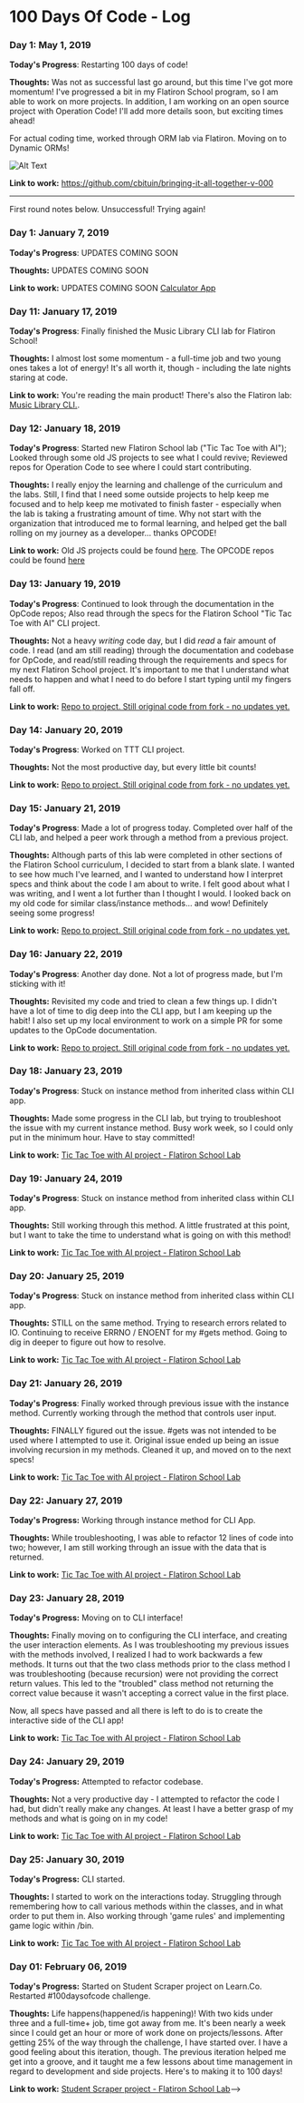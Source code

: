# 100 Days Of Code - Log

<!--**Today's Progress**: UPDATES COMING SOON-->
<!--Fixed CSS, worked on canvas functionality for the app.-->

<!--**Thoughts:** UPDATES COMING SOON-->
<!--I really struggled with CSS, but, overall, I feel like I am slowly getting better at it. Canvas is still new for me, but I managed to figure out some basic functionality.-->

<!--**Link to work:** UPDATES COMING SOON-->
<!--[Calculator App](http://www.example.com)-->

### Day 1: May 1, 2019

**Today's Progress**: Restarting 100 days of code!

**Thoughts:** Was not as successful last go around, but this time I've got more momentum! I've progressed a bit in my Flatiron School program, so I am able to work on more projects. In addition, I am working on an open source project with Operation Code! I'll add more details soon, but exciting times ahead!

For actual coding time, worked through ORM lab via Flatiron. Moving on to Dynamic ORMs!

![Alt Text](https://media.giphy.com/media/N57KpqDb0tlWE/giphy.gif)

**Link to work:** https://github.com/cbituin/bringing-it-all-together-v-000

<hr>

First round notes below. Unsuccessful! Trying again!

### Day 1: January 7, 2019

**Today's Progress**: UPDATES COMING SOON
<!--Fixed CSS, worked on canvas functionality for the app.-->

**Thoughts:** UPDATES COMING SOON
<!--I really struggled with CSS, but, overall, I feel like I am slowly getting better at it. Canvas is still new for me, but I managed to figure out some basic functionality.-->

**Link to work:** UPDATES COMING SOON
[Calculator App](http://www.example.com)

### Day 11: January 17, 2019

**Today's Progress**: Finally finished the Music Library CLI lab for Flatiron School! 

**Thoughts:** I almost lost some momentum - a full-time job and two young ones takes a lot of energy! It's all worth it, though - including the late nights staring at code. 

**Link to work:** You're reading the main product! There's also the Flatiron lab: <a href='https://github.com/cbituin/ruby-music-library-cli-v-000' target='blank'>Music Library CLI.</a>.

### Day 12: January 18, 2019

**Today's Progress**: Started new Flatiron School lab ("Tic Tac Toe with AI"); Looked through some old JS projects to see what I could revive; Reviewed repos for Operation Code to see where I could start contributing. 

**Thoughts:** I really enjoy the learning and challenge of the curriculum and the labs. Still, I find that I need some outside projects to help keep me focused and to help keep me motivated to finish faster - especially when the lab is taking a frustrating amount of time. Why not start with the organization that introduced me to formal learning, and helped get the ball rolling on my journey as a developer... thanks OPCODE!

**Link to work:** Old JS projects could be found <a href='https://github.com/cbituin' target='blank'>here</a>. The OPCODE repos could be found <a href='https://github.com/OperationCode' target='blank'>here</a>

### Day 13: January 19, 2019

**Today's Progress**: Continued to look through the documentation in the OpCode repos; Also read through the specs for the Flatiron School "Tic Tac Toe with AI" CLI project. 

**Thoughts:** Not a heavy <i>writing</i> code day, but I did <i>read</i> a fair amount of code. I read (and am still reading) through the documentation and codebase for OpCode, and read/still reading through the requirements and specs for my next Flatiron School project. It's important to me that I understand what needs to happen and what I need to do before I start typing until my fingers fall off. 

**Link to work:** <a href="https://github.com/cbituin/ttt-with-ai-project-v-000" target="blank">Repo to project. Still original code from fork - no updates yet.</a>

### Day 14: January 20, 2019

**Today's Progress**: Worked on TTT CLI project.

**Thoughts:** Not the most productive day, but every little bit counts!

**Link to work:** <a href="https://github.com/cbituin/ttt-with-ai-project-v-000" target="blank">Repo to project. Still original code from fork - no updates yet.</a>

### Day 15: January 21, 2019

**Today's Progress**: Made a lot of progress today. Completed over half of the CLI lab, and helped a peer work through a method from a  previous project. 

**Thoughts:** Although parts of this lab were completed in other sections of the Flatiron School curriculum, I decided to start from a blank slate. I wanted to see how much I've learned, and I wanted to understand how I interpret specs and think about the code I am about to write. I felt good about what I was writing, and I went a lot further than I thought I would. I looked back on my old code for similar class/instance methods... and wow! Definitely seeing some progress!

**Link to work:** <a href="https://github.com/cbituin/ttt-with-ai-project-v-000" target="blank">Repo to project. Still original code from fork - no updates yet.</a>

### Day 16: January 22, 2019

**Today's Progress**: Another day done. Not a lot of progress made, but I'm sticking with it!

**Thoughts:** Revisited my code and tried to clean a few things up. I didn't have a lot of time to dig deep into the CLI app, but I am keeping up the habit! I also set up my local environment to work on a simple PR for some updates to the OpCode documentation. 

**Link to work:** <a href="https://github.com/cbituin/ttt-with-ai-project-v-000" target="blank">Repo to project. Still original code from fork - no updates yet.</a>

### Day 18: January 23, 2019

**Today's Progress**: Stuck on instance method from inherited class within CLI app.

**Thoughts:** Made some progress in the CLI lab, but trying to troubleshoot the issue with my current instance method. Busy work week, so I could only put in the minimum hour. Have to stay committed!

**Link to work:** <a href="https://github.com/cbituin/ttt-with-ai-project-v-000" target="blank">Tic Tac Toe with AI project - Flatiron School Lab</a>

### Day 19: January 24, 2019

**Today's Progress**: Stuck on instance method from inherited class within CLI app.

**Thoughts:** Still working through this method. A little frustrated at this point, but I want to take the time to understand what is going on with this method!

**Link to work:** <a href="https://github.com/cbituin/ttt-with-ai-project-v-000" target="blank">Tic Tac Toe with AI project - Flatiron School Lab</a>


### Day 20: January 25, 2019

**Today's Progress**: Stuck on instance method from inherited class within CLI app.

**Thoughts:** STILL on the same method. Trying to research errors related to IO. Continuing to receive ERRNO / ENOENT for my #gets method. Going to dig in deeper to figure out how to resolve.

**Link to work:** <a href="https://github.com/cbituin/ttt-with-ai-project-v-000" target="blank">Tic Tac Toe with AI project - Flatiron School Lab</a>


### Day 21: January 26, 2019

**Today's Progress**: Finally worked through previous issue with the instance method. Currently working through the method that controls user input.

**Thoughts:** FINALLY figured out the issue. #gets was not intended to be used where I attempted to use it. Original issue ended up being an issue involving recursion in my methods. Cleaned it up, and moved on to the next specs!

**Link to work:** <a href="https://github.com/cbituin/ttt-with-ai-project-v-000" target="blank">Tic Tac Toe with AI project - Flatiron School Lab</a>


### Day 22: January 27, 2019

**Today's Progress:** Working through instance method for CLI App.

**Thoughts:** While troubleshooting, I was able to refactor 12 lines of code into two; however, I am still working through an issue with the data that is returned. 

**Link to work:** <a href="https://github.com/cbituin/ttt-with-ai-project-v-000" target="blank">Tic Tac Toe with AI project - Flatiron School Lab</a>

### Day 23: January 28, 2019

**Today's Progress:** Moving on to CLI interface!

**Thoughts:** Finally moving on to configuring the CLI interface, and creating the user interaction elements. As I was troubleshooting my previous issues with the methods involved, I realized I had to work backwards a few methods. It turns out that the two class methods prior to the class method I was troubleshooting (because recursion) were not providing the correct return values. This led to the "troubled" class method not returning the correct value because it wasn't accepting a correct value in the first place. 

Now, all specs have passed and all there is left to do is to create the interactive side of the CLI app!

**Link to work:** <a href="https://github.com/cbituin/ttt-with-ai-project-v-000" target="blank">Tic Tac Toe with AI project - Flatiron School Lab</a>

### Day 24: January 29, 2019

**Today's Progress:** Attempted to refactor codebase.

**Thoughts:** Not a very productive day - I attempted to refactor the code I had, but didn't really make any changes. At least I have a better grasp of my methods and what is going on in my code!

**Link to work:** <a href="https://github.com/cbituin/ttt-with-ai-project-v-000" target="blank">Tic Tac Toe with AI project - Flatiron School Lab</a>

### Day 25: January 30, 2019

**Today's Progress:** CLI started.

**Thoughts:** I started to work on the interactions today. Struggling through remembering how to call various methods within the classes, and in what order to put them in. Also working through 'game rules' and implementing game logic within /bin. 

**Link to work:** <a href="https://github.com/cbituin/ttt-with-ai-project-v-000" target="blank">Tic Tac Toe with AI project - Flatiron School Lab</a>

### Day 01: February 06, 2019

**Today's Progress:** Started on Student Scraper project on Learn.Co. Restarted #100daysofcode challenge.

**Thoughts:** Life happens(happened/is happening)! With two kids under three and a full-time+ job, time got away from me. It's been nearly a week since I could get an hour or more of work done on projects/lessons. After getting 25% of the way through the challenge, I have started over. I have a good feeling about this iteration, though. The previous iteration helped me get into a groove, and it taught me a few lessons about time management in regard to development and side projects. Here's to making it to 100 days!

**Link to work:** <a href="https://github.com/cbituin/oo-student-scraper-v-000" target="blank">Student Scraper project - Flatiron School Lab</a>-->

<!--### Day 21: January 26, 2019-->

<!--**Today's Progress:** UPDATES COMING SOON-->

<!--**Thoughts:** UPDATES COMING SOON-->

<!--**Link to work:** <a href="https://github.com/cbituin/ttt-with-ai-project-v-000" target="blank">Tic Tac Toe with AI project - Flatiron School Lab</a>-->

<!--### Day 1: January 7, 2019-->

<!--**Today's Progress**: UPDATES COMING SOON-->
<!--Fixed CSS, worked on canvas functionality for the app.-->

<!--**Thoughts:** UPDATES COMING SOON-->
<!--I really struggled with CSS, but, overall, I feel like I am slowly getting better at it. Canvas is still new for me, but I managed to figure out some basic functionality.-->

<!--**Link to work:** UPDATES COMING SOON-->
<!--[Calculator App](http://www.example.com)-->
